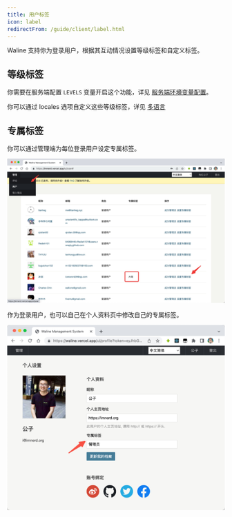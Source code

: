 ```yaml
---
title: 用户标签
icon: label
redirectFrom: /guide/client/label.html
---
```


Waline 支持你为登录用户，根据其互动情况设置等级标签和自定义标签。

<!-- more -->

## 等级标签

你需要在服务端配置 `LEVELS` 变量开启这个功能，详见 [服务端环境变量配置](../reference/server/env.md#显示)。

你可以通过 locales 选项自定义这些等级标签，详见 [多语言](./i18n.md#自定义语言)

## 专属标签

你可以通过管理端为每位登录用户设定专属标签。

![管理员设置标签](./assets/label-admin.jpg)

作为登录用户，也可以自己在个人资料页中修改自己的专属标签。

![用户设置标签](./assets/label-profile.jpg)
